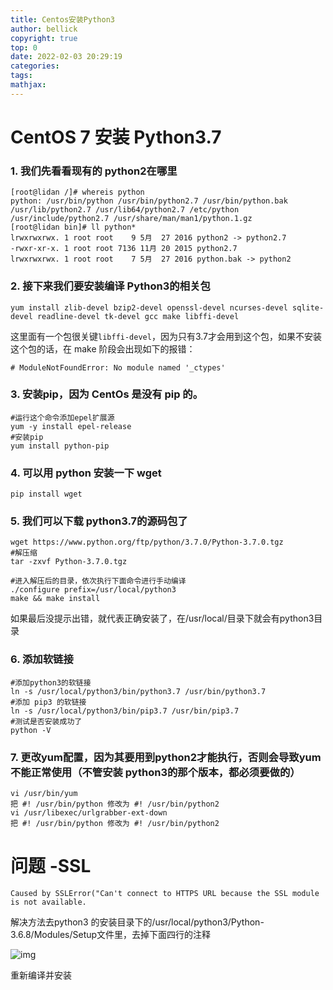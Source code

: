 ```yaml
---
title: Centos安装Python3
author: bellick
copyright: true
top: 0
date: 2022-02-03 20:29:19
categories:
tags:
mathjax:
---
```


# CentOS 7 安装 Python3.7

### 1. 我们先看看现有的 python2在哪里

```shell
[root@lidan /]# whereis python
python: /usr/bin/python /usr/bin/python2.7 /usr/bin/python.bak /usr/lib/python2.7 /usr/lib64/python2.7 /etc/python /usr/include/python2.7 /usr/share/man/man1/python.1.gz
[root@lidan bin]# ll python*
lrwxrwxrwx. 1 root root    9 5月  27 2016 python2 -> python2.7
-rwxr-xr-x. 1 root root 7136 11月 20 2015 python2.7
lrwxrwxrwx. 1 root root    7 5月  27 2016 python.bak -> python2
```

### 2. 接下来我们要安装编译 Python3的相关包

```shell
yum install zlib-devel bzip2-devel openssl-devel ncurses-devel sqlite-devel readline-devel tk-devel gcc make libffi-devel
```

这里面有一个包很关键`libffi-devel`，因为只有3.7才会用到这个包，如果不安装这个包的话，在 make 阶段会出现如下的报错：

```shell
# ModuleNotFoundError: No module named '_ctypes'
```

### 3. 安装pip，因为 CentOs 是没有 pip 的。

```shell
#运行这个命令添加epel扩展源 
yum -y install epel-release 
#安装pip 
yum install python-pip
```

### 4. 可以用 python 安装一下 wget

```shell
pip install wget
```

### 5. 我们可以下载 python3.7的源码包了

```shell
wget https://www.python.org/ftp/python/3.7.0/Python-3.7.0.tgz
#解压缩
tar -zxvf Python-3.7.0.tgz

#进入解压后的目录，依次执行下面命令进行手动编译
./configure prefix=/usr/local/python3 
make && make install
```

如果最后没提示出错，就代表正确安装了，在/usr/local/目录下就会有python3目录

### 6. 添加软链接

```shell
#添加python3的软链接 
ln -s /usr/local/python3/bin/python3.7 /usr/bin/python3.7 
#添加 pip3 的软链接 
ln -s /usr/local/python3/bin/pip3.7 /usr/bin/pip3.7
#测试是否安装成功了 
python -V
```

### 7. 更改yum配置，因为其要用到python2才能执行，否则会导致yum不能正常使用（不管安装 python3的那个版本，都必须要做的）

```shell
vi /usr/bin/yum 
把 #! /usr/bin/python 修改为 #! /usr/bin/python2 
vi /usr/libexec/urlgrabber-ext-down 
把 #! /usr/bin/python 修改为 #! /usr/bin/python2
```



# 问题 -SSL

```
Caused by SSLError("Can't connect to HTTPS URL because the SSL module is not available.
```

解决方法去python3 的安装目录下的/usr/local/python3/Python-3.6.8/Modules/Setup文件里，去掉下面四行的注释

![img](https://img-blog.csdnimg.cn/202001021454428.png)

重新编译并安装
